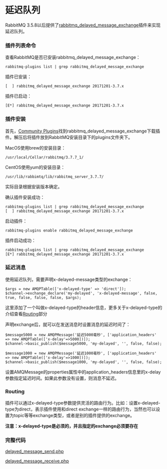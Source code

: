 # 延迟队列

RabbitMQ 3.5.8以后提供了[rabbitmq_delayed_message_exchange](https://github.com/rabbitmq/rabbitmq-delayed-message-exchange)插件来实现延迟队列。

### 插件列表命令

查看RabbitMQ是否已安装rabbitmq_delayed_message_exchange：

```
rabbitmq-plugins list | grep rabbitmq_delayed_message_exchange
```

插件已安装：

```
[  ] rabbitmq_delayed_message_exchange 20171201-3.7.x
```

插件已启动：

```
[E*] rabbitmq_delayed_message_exchange 20171201-3.7.x
```

### 插件安装

首先，[Community Plugins](http://www.rabbitmq.com/community-plugins.html)找到rabbitmq_delayed_message_exchange下载插件。解压后将插件放到RabbitMQ安装目录下的plugins文件夹下。

MacOS使用brew的安装目录：

```
/usr/local/Cellar/rabbitmq/3.7.7_1/
```

CentOS使用yum的安装目录：

```
/usr/lib/rabbimtq/lib/rabbitmq_server_3.7.7/
```

实际目录根据安装版本确定。

确认插件安装成功：

```
rabbitmq-plugins list | grep rabbitmq_delayed_message_exchange
[  ] rabbitmq_delayed_message_exchange 20171201-3.7.x
```

启动插件：

```
rabbitmq-plugins enable rabbitmq_delayed_message_exchange
```

插件启动成功：
```
rabbitmq-plugins list | grep rabbitmq_delayed_message_exchange
[E*] rabbitmq_delayed_message_exchange 20171201-3.7.x
```

### 延迟消息

使用延迟队列，需要声明x-delayed-message类型的exchange：

```
$args = new AMQPTable(['x-delayed-type' => 'direct']);
$channel->exchange_declare('my-delayed', 'x-delayed-message', false, true, false, false, false, $args);
```

这里添加了一个叫做x-delayed-type的header信息，更多关于x-delayed-type的介绍查看[Routing](#routing)部分

声明exchange后，就可以在发送消息时设置消息的延迟时间了：

```
$message5000 = new AMQPMessage('延迟5000毫秒', ['application_headers' => new AMQPTable(['x-delay'=>5000])]);
$channel->basic_publish($message5000, 'my-delayed', '', false, false);

$message1000 = new AMQPMessage('延迟1000毫秒', ['application_headers' => new AMQPTable(['x-delay'=>1000])]);
$channel->basic_publish($message1000, 'my-delayed', '', false, false);
```

设置AMQMessage的properties属性中的application_headers信息里的x-delay参数指定延迟时间。如果此参数没有设置，则消息不延迟。

<div id="routing"></div>

### Routing

插件可以通过x-delayed-type参数提供灵活的路由行为。比如：设置x-delayed-type为direct，表示插件使用和direct exchange一样的路由行为，当然也可以设置为topic等等exchange类型，或者是别的插件提供的exchange。

__注意：x-delayed-type是必须的，并且指定的exchange必须要存在__

### 完整代码

[delayed_message_send.php](./delayed_message_send.php)

[delayed_message_receive.php](./delayed_message_receive.php)
